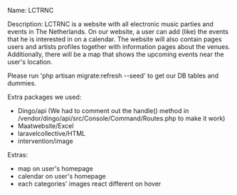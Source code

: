 Name: LCTRNC

Description: LCTRNC is a website with all electronic music parties and events in The Netherlands. On our website, a user can add (like) the events that he is interested in on a calendar. The website will also contain pages users and artists profiles together with information pages about the venues. Additionally, there will be a map that shows the upcoming events near the user's location.

Please run 'php artisan migrate:refresh --seed' to get our DB tables and dummies.

Extra packages we used:
- Dingo/api (We had to comment out the handle() method in /vendor/dingo/api/src/Console/Command/Routes.php to make it work)
- Maatwebsite/Excel
- laravelcollective/HTML
- intervention/image

Extras:
- map on user's homepage
- calendar on user's homepage
- each categories' images react different on hover
